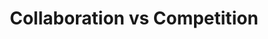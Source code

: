 ---
layout: interior
title: Collaboration vs Competition
speaker: Kenton Hansen
permalink: kenton-hansen-2
image: img/20160607/kenton_hansen.jpg
event: 20160607
video: 
favorite: Wichita is my home.
about: Kenton is a life-long Wichitan, winner of the 40 Under 40, Innovator Award, and 2013 Newsmaker, Startup Weekend Organizer, 2014 Silicon Prairie Award Judge. He has worked in his own startups, has worked with startups as a consultant and an employee. Since Wichita's first Startup Weekend, he has been encouraging others to contribute and participate in the community.
twitter: KentonH
facebook:
instagram: 
linkedin:
website: kentonhansen.com
email: himself@kentonhansen.com
telephone:
---